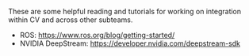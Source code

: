 These are some helpful reading and tutorials for working on integration within CV and across other subteams. 

- ROS: https://www.ros.org/blog/getting-started/
- NVIDIA DeepStream: https://developer.nvidia.com/deepstream-sdk

